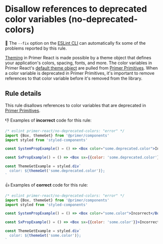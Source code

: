 # Disallow references to deprecated color variables (no-deprecated-colors)

🔧 The `--fix` option on the [ESLint CLI](https://eslint.org/docs/user-guide/command-line-interface#fixing-problems) can automatically fix some of the problems reported by this rule.

[Theming](https://primer.style/react/theming) in Primer React is made possible by a theme object that defines your application's colors, spacing, fonts, and more. The color variables in Primer React's [default theme object](https://primer.style/react/theme-reference) are pulled from [Primer Primitives](https://github.com/primer/primitives). When a color variable is deprecated in Primer Primitives, it's important to remove references to that color variable before it's removed from the library.   

## Rule details

This rule disallows references to color variables that are deprecated in [Primer Primitives](https://github.com/primer/primitives).


👎 Examples of **incorrect** code for this rule:

```jsx
/* eslint primer-react/no-deprecated-colors: "error" */
import {Box, themeGet} from '@primer/components'
import styled from 'styled-components'

const SystemPropExample() = () => <Box color="some.deprecated.color">Incorrect</Box>

const SxPropExample() = () => <Box sx={{color: 'some.deprecated.color'}}>Incorrect</Box>

const ThemeGetExample = styled.div`
  color: ${themeGet('some.deprecated.color')};
`
```

👍 Examples of **correct** code for this rule:

```jsx
/* eslint primer-react/no-deprecated-colors: "error" */
import {Box, themeGet} from '@primer/components'
import styled from 'styled-components'

const SystemPropExample() = () => <Box color="some.color">Incorrect</Box>

const SxPropExample() = () => <Box sx={{color: 'some.color'}}>Incorrect</Box>

const ThemeGetExample = styled.div`
  color: ${themeGet('some.color')};
`
```
